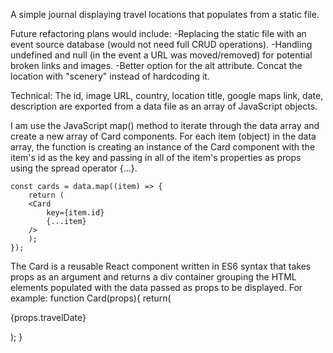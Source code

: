 A simple journal displaying travel locations that populates from a static file.

Future refactoring plans would include: 
    -Replacing the static file with an event source database (would not need full CRUD operations). 
    -Handling undefined and null (in the event a URL was moved/removed) for potential broken links and images.
    -Better option for the alt attribute. Concat the location with "scenery" instead of hardcoding it.

Technical:
The id, image URL, country, location title, google maps link, date, description are exported from a data file as an array of JavaScript objects.

I am use the JavaScript map() method to iterate through the data array and create a new array of Card components. For each item (object) in the data array, the function is creating an instance of the Card component with the item's id as the key and passing in all of the item's properties as props using the spread operator {...}.

    const cards = data.map((item) => {
        return (
        <Card
            key={item.id}
            {...item}
        />
        );
    });

The Card is a reusable React component written in ES6 syntax that takes props as an argument and returns a div container grouping the HTML elements populated with the data passed as props to be displayed. 
For example:
    function Card(props){
        return(
            <p className="date">{props.travelDate}</p>
        );
    }
   

